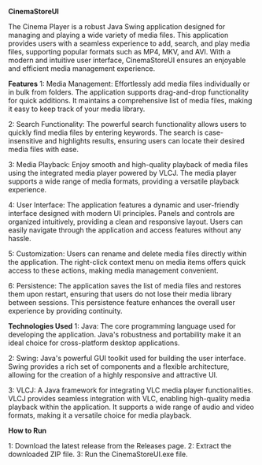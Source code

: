 **CinemaStoreUI**

The Cinema Player is a robust Java Swing application designed for managing and playing a wide variety of media files. This application provides users with a seamless experience to add, search, and play media files, supporting popular formats such as MP4, MKV, and AVI. With a modern and intuitive user interface, CinemaStoreUI ensures an enjoyable and efficient media management experience.

**Features**
1: Media Management: Effortlessly add media files individually or in bulk from folders. The application supports drag-and-drop functionality for quick additions. It maintains a comprehensive list of media files, making it easy to keep track of your media library.

2: Search Functionality: The powerful search functionality allows users to quickly find media files by entering keywords. The search is case-insensitive and highlights results, ensuring users can locate their desired media files with ease.

3: Media Playback: Enjoy smooth and high-quality playback of media files using the integrated media player powered by VLCJ. The media player supports a wide range of media formats, providing a versatile playback experience.

4: User Interface: The application features a dynamic and user-friendly interface designed with modern UI principles. Panels and controls are organized intuitively, providing a clean and responsive layout. Users can easily navigate through the application and access features without any hassle.

5: Customization: Users can rename and delete media files directly within the application. The right-click context menu on media items offers quick access to these actions, making media management convenient.

6: Persistence: The application saves the list of media files and restores them upon restart, ensuring that users do not lose their media library between sessions. This persistence feature enhances the overall user experience by providing continuity.

**Technologies Used**
1: Java: The core programming language used for developing the application. Java's robustness and portability make it an ideal choice for cross-platform desktop applications.

2: Swing: Java's powerful GUI toolkit used for building the user interface. Swing provides a rich set of components and a flexible architecture, allowing for the creation of a highly responsive and attractive UI.

3: VLCJ: A Java framework for integrating VLC media player functionalities. VLCJ provides seamless integration with VLC, enabling high-quality media playback within the application. It supports a wide range of audio and video formats, making it a versatile choice for media playback.

**How to Run**

1: Download the latest release from the Releases page.
2: Extract the downloaded ZIP file.
3: Run the CinemaStoreUI.exe file.
